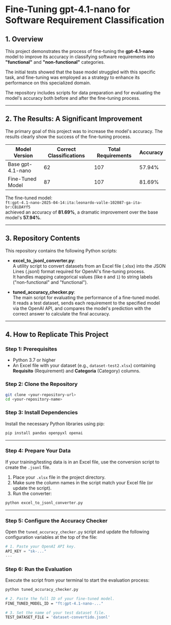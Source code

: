 # Fine-Tuning gpt-4.1-nano for Software Requirement Classification

## 1. Overview
This project demonstrates the process of fine-tuning the **gpt-4.1-nano** model to improve its accuracy in classifying software requirements into **"functional"** and **"non-functional"** categories.  

The initial tests showed that the base model struggled with this specific task, and fine-tuning was employed as a strategy to enhance its performance on this specialized domain.  

The repository includes scripts for data preparation and for evaluating the model's accuracy both before and after the fine-tuning process.

---

## 2. The Results: A Significant Improvement
The primary goal of this project was to increase the model's accuracy. The results clearly show the success of the fine-tuning process.

| Model Version      | Correct Classifications | Total Requirements | Accuracy |
|--------------------|-------------------------|--------------------|----------|
| Base gpt-4.1-nano | 62                      | 107                | 57.94%   |
| Fine-Tuned Model   | 87                      | 107                | 81.69%   |

The fine-tuned model:  
`ft:gpt-4.1-nano-2025-04-14:ita:leonardo-valle-102087-ga-ita-br:CBiDAYf5`  
achieved an accuracy of **81.69%**, a dramatic improvement over the base model's **57.94%**.

---

## 3. Repository Contents
This repository contains the following Python scripts:

- **excel_to_jsonl_converter.py**:  
  A utility script to convert datasets from an Excel file (.xlsx) into the JSON Lines (.jsonl) format required for OpenAI's fine-tuning process.  
  It handles mapping categorical values (like `0` and `1`) to string labels ("non-functional" and "functional").

- **tuned_accuracy_checker.py**:  
  The main script for evaluating the performance of a fine-tuned model.  
  It reads a test dataset, sends each requirement to the specified model via the OpenAI API, and compares the model's prediction with the correct answer to calculate the final accuracy.

---

## 4. How to Replicate This Project

### Step 1: Prerequisites
- Python 3.7 or higher  
- An Excel file with your dataset (e.g., `dataset-test2.xlsx`) containing **Requisito** (Requirement) and **Categoria** (Category) columns.

### Step 2: Clone the Repository
```bash
git clone <your-repository-url>
cd <your-repository-name>
````

### Step 3: Install Dependencies
Install the necessary Python libraries using pip:

```bash
pip install pandas openpyxl openai
````
---

### Step 4: Prepare Your Data
If your training/testing data is in an Excel file, use the conversion script to create the `.jsonl` file.

1. Place your `.xlsx` file in the project directory.  
2. Make sure the column names in the script match your Excel file (or update the script).  
3. Run the converter:

```bash
python excel_to_jsonl_converter.py
```
---

### Step 5: Configure the Accuracy Checker
Open the `tuned_accuracy_checker.py` script and update the following configuration variables at the top of the file:

```python
# 1. Paste your OpenAI API key.
API_KEY = "sk-..."
---
```

### Step 6: Run the Evaluation
Execute the script from your terminal to start the evaluation process:

```bash
python tuned_accuracy_checker.py

# 2. Paste the full ID of your fine-tuned model.
FINE_TUNED_MODEL_ID = "ft:gpt-4.1-nano-..."

# 3. Set the name of your test dataset file.
TEST_DATASET_FILE = 'dataset-convertido.jsonl'
```
